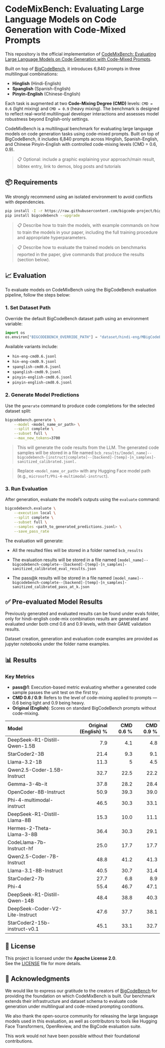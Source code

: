 # CodeMixBench: Evaluating Large Language Models on Code Generation with Code-Mixed Prompts

This repository is the official implementation of [CodeMixBench: Evaluating Large Language Models
on Code Generation with Code-Mixed Prompts]().

Built on top of [BigCodeBench](https://huggingface.co/datasets/bigcode/bigcodebench), it introduces 6,840 prompts in three multilingual combinations:
- **Hinglish** (Hindi-English)
- **Spanglish** (Spanish-English)
- **Pinyin-English** (Chinese-English)

Each task is augmented at two **Code-Mixing Degree (CMD)** levels: `CMD = 0.6` (light mixing) and `CMD = 0.9` (heavy mixing). The benchmark is designed to reflect real-world multilingual developer interactions and assesses model robustness beyond English-only settings.

CodeMixBench is a multilingual benchmark for evaluating large language models on code generation tasks using code-mixed prompts. Built on top of BigCodeBench, it includes 6,840 prompts across Hinglish, Spanish-English, and Chinese Pinyin-English with controlled code-mixing levels (CMD = 0.6, 0.9).
>📋  Optional: include a graphic explaining your approach/main result, bibtex entry, link to demos, blog posts and tutorials

## 📦 Requirements

We strongly recommend using an isolated environment to avoid conflicts with dependencies.

```bash
pip install -I -r https://raw.githubusercontent.com/bigcode-project/bigcodebench/main/Requirements/requirements-eval.txt
pip install bigcodebench --upgrade
```

>📋  Describe how to train the models, with example commands on how to train the models in your paper, including the full training procedure and appropriate hyperparameters.



>📋  Describe how to evaluate the trained models on benchmarks reported in the paper, give commands that produce the results (section below).


## 📈 Evaluation

To evaluate models on CodeMixBench using the BigCodeBench evaluation pipeline, follow the steps below:

### 1. Set Dataset Path

Override the default BigCodeBench dataset path using an environment variable:

```python
import os
os.environ["BIGCODEBENCH_OVERRIDE_PATH"] = "dataset/hindi-eng/MBigCodeBench-hini-end-cmd0.6.jsonl"  # example
```

Available variants include:
- `hin-eng-cmd0.6.jsonl`
- `hin-eng-cmd0.9.jsonl`
- `spanglish-cmd0.6.jsonl`
- `spanglish-cmd0.9.jsonl`
- `pinyin-english-cmd0.6.jsonl`
- `pinyin-english-cmd0.6.jsonl`

### 2. Generate Model Predictions

Use the `generate` command to produce code completions for the selected dataset split:

```bash
bigcodebench.generate \
    --model <model_name_or_path> \
    --split complete \
    --subset full \
    --max_new_tokens=3700
```
> This will generate the code results from the LLM. The generated code samples will be stored in a file named `bcb_results/[model_name]--bigcodebench-[instruct|complete]--[backend]-[temp]-[n_samples]-sanitized_calibrated.jsonl.`

> Replace `<model_name_or_path>` with any Hugging Face model path (e.g., `microsoft/Phi-4-multimodal-instruct`).

### 3. Run Evaluation

After generation, evaluate the model’s outputs using the `evaluate` command:

```bash
bigcodebench.evaluate \
    --execution local \
    --split complete \
    --subset full \
    --samples <path_to_generated_predictions.jsonl> \
    --save_pass_rate
```

The evaluation will generate:
- All the resulted files will be stored in a folder named `bcb_results`
- The evaluation results will be stored in a file named `[model_name]--bigcodebench-complete--[backend]-[temp]-[n_samples]-sanitized_calibrated_eval_results.json`

- The pass@k results will be stored in a file named `[model_name]--bigcodebench-complete--[backend]-[temp]-[n_samples]-sanitized_calibrated_pass_at_k.json`


## ✅ Pre-evaluated Model Results

Previously generated and evaluated results can be found under evals folder, only for hindi-english code-mix combination results are generated and evaluated under both cmd 0.6 and 0.9 levels, with their GAME validation results.

Dataset creation, generation and evaluation code examples are provided as jupyter notebooks under the folder name examples.


## 📊 Results

### Key Metrics
- **pass@1**: Execution-based metric evaluating whether a generated code sample passes the unit test on the first try.
- **CMD 0.6 / 0.9**: Refers to the level of code-mixing applied to prompts — 0.6 being light and 0.9 being heavy.
- **Original (English)**: Scores on standard BigCodeBench prompts without code-mixing.


| Model                             |   Original (English) %|   CMD 0.6 % |CMD 0.9 %|
|:------------------                |---------------------:|----------:|----------:|
| DeepSeek-R1-Distill-Qwen-1.5B     |                 7.9 |        4.1 |       4.8 |
| StarCoder2-3B                     |                 21.4 |        9.3|       9.1 |
| Llama-3.2-1B                      |                 11.3 |         5 |       4.5 |
| Qwen2.5-Coder-1.5B-Instruct       |                 32.7 |      22.5 |      22.2 |
| Gemma-3-4b-it                     |                 37.8 |      28.2 |      28.4 |
| OpenCoder-8B-Instruct             |                 50.9 |      39.3 |      39.0 |
| Phi-4-multimodal-instruct         |                 46.5 |      30.3 |      33.1 |
| DeepSeek-R1-Distill-Llama-8B      |                 15.3 |      10.0 |      11.1 |
| Hermes-2-Theta-Llama-3-8B         |                 36.4 |      30.3 |      29.1 |
| CodeLlama-7b-Instruct-hf          |                 25.0 |      17.7 |      17.7 |
| Qwen2.5-Coder-7B-Instruct         |                 48.8 |      41.2 |      41.3 |
| Llama-3.1-8B-Instruct             |                 40.5 |      30.7 |      31.4 |
|StarCoder2-7b| 27.7| 6.8| 8.9|
|Phi-4| 55.4| 46.7| 47.1|
|DeepSeek-R1-Distill-Qwen-14B| 48.4| 38.8| 40.3|
|DeepSeek-Coder-V2-Lite-Instruct| 47.6| 37.7| 38.1|
|StarCoder2-15b-instruct-v0.1| 45.1| 33.1| 32.7|
 

## 📄 License

This project is licensed under the **Apache License 2.0**.  
See the [LICENSE](./LICENSE) file for more details.

## 🙏 Acknowledgments

We would like to express our gratitude to the creators of [BigCodeBench](https://github.com/bigcode-project/bigcodebench) for providing the foundation on which CodeMixBench is built. Our benchmark extends their infrastructure and dataset schema to evaluate code generation under multilingual and code-mixed prompting conditions.

We also thank the open-source community for releasing the large language models used in this evaluation, as well as contributors to tools like Hugging Face Transformers, OpenReview, and the BigCode evaluation suite.

This work would not have been possible without their foundational contributions.

